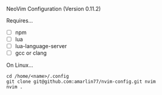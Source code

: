 <!-- Configuration for NeoVim on Windows x64 Machine  -->
<!---->
<!-- Make sure to use clang as C compiler  -->
<!---->
<!-- Still some issues with the lua-language-server sometimes -->

NeoVim Configuration (Version 0.11.2)

Requires...
- [ ] npm
- [ ] lua
- [ ] lua-language-server
- [ ] gcc or clang

On Linux...
```
cd /home/<name>/.config 
git clone git@github.com:amarlin77/nvim-config.git nvim 
nvim .

```
